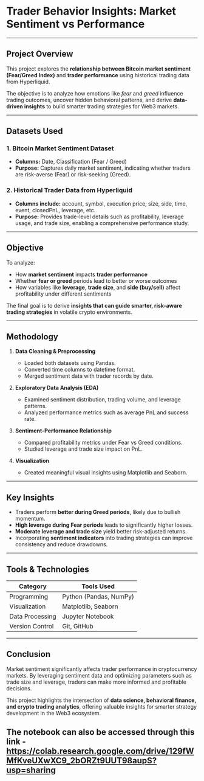
# Trader Behavior Insights: Market Sentiment vs Performance



---

## Project Overview


This project explores the **relationship between Bitcoin market sentiment (Fear/Greed Index)** and **trader performance** using historical trading data from Hyperliquid.

The objective is to analyze how emotions like *fear* and *greed* influence trading outcomes, uncover hidden behavioral patterns, and derive **data-driven insights** to build smarter trading strategies for Web3 markets.

---

## Datasets Used

### 1. Bitcoin Market Sentiment Dataset
- **Columns:** Date, Classification (Fear / Greed)  
- **Purpose:** Captures daily market sentiment, indicating whether traders are risk-averse (Fear) or risk-seeking (Greed).

### 2. Historical Trader Data from Hyperliquid
- **Columns include:** account, symbol, execution price, size, side, time, event, closedPnL, leverage, etc.  
- **Purpose:** Provides trade-level details such as profitability, leverage usage, and trade size, enabling a comprehensive performance study.

---

## Objective
To analyze:
- How **market sentiment** impacts **trader performance**
- Whether **fear or greed** periods lead to better or worse outcomes
- How variables like **leverage**, **trade size**, and **side (buy/sell)** affect profitability under different sentiments

The final goal is to derive **insights that can guide smarter, risk-aware trading strategies** in volatile crypto environments.

---

## Methodology

1. **Data Cleaning & Preprocessing**
   - Loaded both datasets using Pandas.
   - Converted time columns to datetime format.
   - Merged sentiment data with trader records by date.

2. **Exploratory Data Analysis (EDA)**
   - Examined sentiment distribution, trading volume, and leverage patterns.
   - Analyzed performance metrics such as average PnL and success rate.

3. **Sentiment-Performance Relationship**
   - Compared profitability metrics under Fear vs Greed conditions.
   - Studied leverage and trade size impact on PnL.

4. **Visualization**
   - Created meaningful visual insights using Matplotlib and Seaborn.

---


## Key Insights
- Traders perform **better during Greed periods**, likely due to bullish momentum.  
- **High leverage during Fear periods** leads to significantly higher losses.  
- **Moderate leverage and trade size** yield better risk-adjusted returns.  
- Incorporating **sentiment indicators** into trading strategies can improve consistency and reduce drawdowns.

---

## Tools & Technologies

| Category | Tools Used |
|-----------|-------------|
| Programming | Python (Pandas, NumPy) |
| Visualization | Matplotlib, Seaborn |
| Data Processing | Jupyter Notebook |
| Version Control | Git, GitHub |

---

## Conclusion
Market sentiment significantly affects trader performance in cryptocurrency markets. By leveraging sentiment data and optimizing parameters such as trade size and leverage, traders can make more informed and profitable decisions.

This project highlights the intersection of **data science, behavioral finance, and crypto trading analytics**, offering valuable insights for smarter strategy development in the Web3 ecosystem.


## The notebook can also be accessed through this link - https://colab.research.google.com/drive/129fWMfKveUXwXC9_2bORZt9UUT98aupS?usp=sharing
